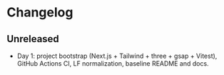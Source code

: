 ﻿# Changelog

## Unreleased
- Day 1: project bootstrap (Next.js + Tailwind + three + gsap + Vitest), GitHub Actions CI, LF normalization, baseline README and docs.

